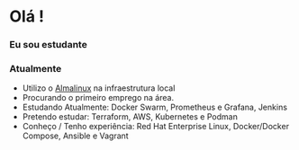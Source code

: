 # Olá ! 

### Eu sou estudante

### Atualmente
- Utilizo o [Almalinux](https://github.com/almalinux) na infraestrutura local
- Procurando o primeiro emprego na área.
- Estudando Atualmente: Docker Swarm, Prometheus e Grafana, Jenkins
- Pretendo estudar: Terraform, AWS, Kubernetes e Podman
- Conheço / Tenho experiência: Red Hat Enterprise Linux, Docker/Docker Compose, Ansible e Vagrant

